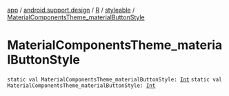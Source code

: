 [app](../../../index.md) / [android.support.design](../../index.md) / [R](../index.md) / [styleable](index.md) / [MaterialComponentsTheme_materialButtonStyle](./-material-components-theme_material-button-style.md)

# MaterialComponentsTheme_materialButtonStyle

`static val MaterialComponentsTheme_materialButtonStyle: `[`Int`](https://kotlinlang.org/api/latest/jvm/stdlib/kotlin/-int/index.html)
`static val MaterialComponentsTheme_materialButtonStyle: `[`Int`](https://kotlinlang.org/api/latest/jvm/stdlib/kotlin/-int/index.html)